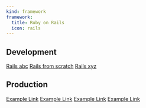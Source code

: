 ```yaml
---
kind: framework
framework:
  title: Ruby on Rails
  icon: rails
---
```

<div class="group compose">

## Development
[Rails abc](/ruby/rails/rails-abc.html)
[Rails from scratch](/ruby/rails/rails-from-scratch.html)
[Rails xyz](/ruby/rails/rails-xyz.html)

</div>

<div class="group nanobox">

## Production
[Example Link](/ruby/)
[Example Link](/ruby/)
[Example Link](/ruby/)
[Example Link](/ruby/)

</div>
